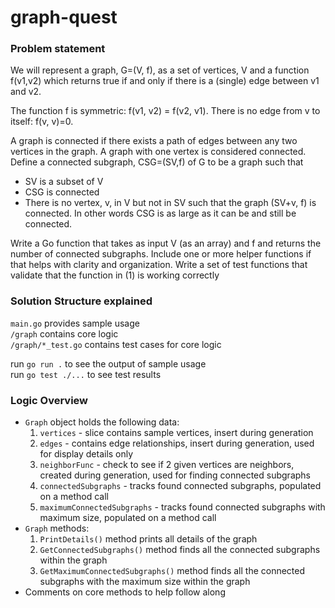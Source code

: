 # graph-quest

### Problem statement

We will represent a graph, G=(V, f), as a set of vertices, V and a function f(v1,v2) which returns true if and only if there is a (single) edge between v1 and v2.

The function f is symmetric: f(v1, v2) = f(v2, v1). There is no edge from v to itself: f(v, v)=0.

A graph is connected if there exists a path of edges between any two vertices in the graph. A graph with one vertex is considered connected. Define a connected subgraph, CSG=(SV,f) of G to be a graph such that

- SV is a subset of V
- CSG is connected
- There is no vertex, v, in V but not in SV such that the graph (SV+v, f) is connected. In other words CSG is as large as it can be and still be connected.

Write a Go function that takes as input V (as an array) and f and returns the number of connected subgraphs. Include one or more helper functions if that helps with clarity and organization.
Write a set of test functions that validate that the function in (1) is working correctly

### Solution Structure explained

`main.go` provides sample usage  
`/graph` contains core logic  
`/graph/*_test.go` contains test cases for core logic

run `go run .` to see the output of sample usage  
run `go test ./...` to see test results

### Logic Overview

- `Graph` object holds the following data:
  1. `vertices` - slice contains sample vertices, insert during generation
  2. `edges` - contains edge relationships, insert during generation, used for display details only
  3. `neighborFunc` - check to see if 2 given vertices are neighbors, created during generation, used for finding connected subgraphs
  4. `connectedSubgraphs` - tracks found connected subgraphs, populated on a method call
  5. `maximumConnectedSubgraphs` - tracks found connected subgraphs with maximum size, populated on a method call
- `Graph` methods:
  1. `PrintDetails()` method prints all details of the graph
  2. `GetConnectedSubgraphs()` method finds all the connected subgraphs within the graph
  3. `GetMaximumConnectedSubgraphs()` method finds all the connected subgraphs with the maximum size within the graph
- Comments on core methods to help follow along

